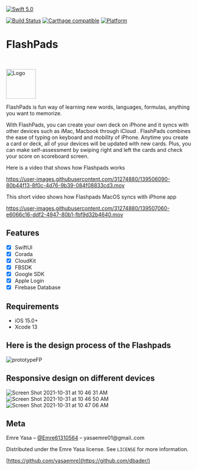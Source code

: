 
[![Swift 5.0](https://img.shields.io/badge/Swift-5.0-orange.svg?style=flat)](https://swift.org)

[![Build Status][travis-image]][travis-url]
[![Carthage compatible](https://img.shields.io/badge/Carthage-compatible-4BC51D.svg?style=flat)](https://github.com/Carthage/Carthage)
[![Platform](https://img.shields.io/cocoapods/p/LFAlertController.svg?style=flat)](http://cocoapods.org/pods/LFAlertController)


# FlashPads
<br />
<p>
  <a href="https://github.com/alexanderritik/Best-README-Template">
    <img src="https://user-images.githubusercontent.com/31274880/139500713-88171956-8d46-4df1-86e2-eb26c2730eaa.png" alt="Logo" width="80" height="80">
  </a>
  <p>
FlashPads is fun way of learning new words, languages, formulas, anything you want to memorize.  </p>

<p> With FlashPads, you can create your own deck on iPhone and it syncs with other devices such as iMac, Macbook through iCloud . FlashPads combines the ease of typing on keyboard and mobility of iPhone. Anytime you create a card or deck, all of your devices will be updated with new cards. Plus, you can make self-assessment by swiping right and left the cards and check your score on scoreboard screen.</p>
</p>

Here is a video that shows how Flashpads works

<p>

https://user-images.githubusercontent.com/31274880/139506090-80b44f13-8f0c-4d76-9b39-084f08833cd3.mov




</p>
This short video shows how Flashpads MacOS syncs with iPhone app


https://user-images.githubusercontent.com/31274880/139507060-e6066c16-ddf2-4947-80b1-fbf9d32b4640.mov


## Features

- [x] SwiftUI
- [x] Corada
- [x] CloudKit
- [x] FBSDK
- [x] Google SDK
- [x] Apple Login
- [x] Firebase Database

## Requirements

- iOS 15.0+
- Xcode 13

##  Here is the design process of the Flashpads

![prototypeFP](https://user-images.githubusercontent.com/31274880/139513034-8d59e655-ccd9-4eda-a98e-3b2046cf4433.png)

##  Responsive design on different devices
![Screen Shot 2021-10-31 at 10 46 31 AM](https://user-images.githubusercontent.com/31274880/139595677-913cb969-ae94-4e83-9f60-96413c892612.png)
![Screen Shot 2021-10-31 at 10 46 50 AM](https://user-images.githubusercontent.com/31274880/139595681-7a556231-a114-4a28-93df-9cf6433e3d46.png)
![Screen Shot 2021-10-31 at 10 47 06 AM](https://user-images.githubusercontent.com/31274880/139595683-e2857046-9643-459f-8ce0-51dc730f3c7d.png)


## Meta

Emre Yasa – [@Emre61310564](https://twitter.com/Emre61310564) – yasaemre01@gmail..com

Distributed under the Emre Yasa license. See ``LICENSE`` for more information.

[https://github.com/yasaemre](https://github.com/dbader/)

[swift-image]:https://img.shields.io/badge/swift-3.0-orange.svg
[swift-url]: https://swift.org/
[license-image]: https://img.shields.io/badge/License-MIT-blue.svg
[license-url]: LICENSE
[travis-image]: https://img.shields.io/travis/dbader/node-datadog-metrics/master.svg?style=flat-square
[travis-url]: https://travis-ci.org/dbader/node-datadog-metrics
[codebeat-image]: https://codebeat.co/badges/c19b47ea-2f9d-45df-8458-b2d952fe9dad
[codebeat-url]: https://codebeat.co/projects/github-com-vsouza-awesomeios-com

